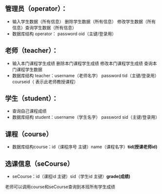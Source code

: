 ## 管理员（operator）：
- 输入学生数据（所有信息） 删除学生数据（所有信息） 修改学生数据（所有信息）查询学生数据（所有信息）
- 数据库结构 operator： password oid（主键/登录用）
## 老师（teacher）：
- 输入本门课程学生成绩 删除本门课程学生成绩 修改本门课程学生成绩 查询本门课程学生数据
- 数据库结构 teacher：username（老师名字） password tid（主键/登录用）  courseid（ 表示此老师教授课程）
## 学生（student）：
- 查询自己课程成绩
- 数据库结构 student：username（学生名字） password sid（主键/登录用） 
## 课程（course）
- 数据库结构course：id（课程序号  主键）name（课程名字）**tid(授课老师id)**
## 选课信息（seCourse）
- seCourse：id（课程id 主键）sid（学生id 主键）**grade(成绩)**

老师可以调用course和seCourse查询到本班所有学生成绩